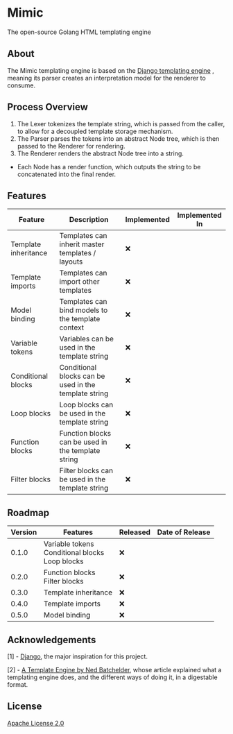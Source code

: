 # Mimic

The open-source Golang HTML templating engine

## About

The Mimic templating engine is based on
the [Django templating engine](https://github.com/django/django/blob/a46bc327e70f81b66800780edf3830f6137a89e3/django/template/base.py)
, meaning its parser creates an interpretation model for the renderer to consume.

## Process Overview

1. The Lexer tokenizes the template string, which is passed from the caller, to allow for a decoupled template storage
   mechanism.
2. The Parser parses the tokens into an abstract Node tree, which is then passed to the Renderer for rendering.
3. The Renderer renders the abstract Node tree into a string.

- Each Node has a render function, which outputs the string to be concatenated into the final render.

## Features

| Feature              | Description                                           | Implemented | Implemented In |
|----------------------|-------------------------------------------------------|-------------|----------------|
| Template inheritance | Templates can inherit master templates / layouts      | :x:         |                |
| Template imports     | Templates can import other templates                  | :x:         |                |
| Model binding        | Templates can bind models to the template context     | :x:         |                |
| Variable tokens      | Variables can be used in the template string          | :x:         |                |
| Conditional blocks   | Conditional blocks can be used in the template string | :x:         |                |
| Loop blocks          | Loop blocks can be used in the template string        | :x:         |                |
| Function blocks      | Function blocks can be used in the template string    | :x:         |                |
| Filter blocks        | Filter blocks can be used in the template string      | :x:         |                |

## Roadmap

| Version | Features                                                 | Released | Date of Release |
|---------|----------------------------------------------------------|----------|-----------------|
| 0.1.0   | Variable tokens<br />Conditional blocks<br />Loop blocks | :x:      |                 |
| 0.2.0   | Function blocks<br />Filter blocks                       | :x:      |                 |
| 0.3.0   | Template inheritance                                     | :x:      |                 |
| 0.4.0   | Template imports                                         | :x:      |                 |
| 0.5.0   | Model binding                                            | :x:      |                 |

## Acknowledgements

[1] - [Django](https://www.djangoproject.com/), the major inspiration for this project.

[2] - [A Template Engine by Ned Batchelder](https://aosabook.org/en/500L/a-template-engine.html), whose article
explained what a templating engine does, and the different ways of doing it, in a digestable format.

## License

[Apache License 2.0](https://www.apache.org/licenses/LICENSE-2.0)
